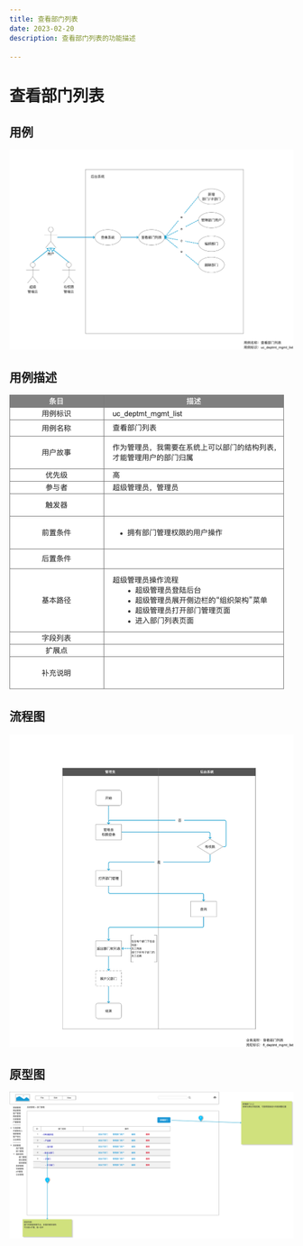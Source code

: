 ```yaml
---
title: 查看部门列表
date: 2023-02-20
description: 查看部门列表的功能描述

---
```


# 查看部门列表

## 用例
![](../../../../images/uc_deptmt_mgmt_list.png)

## 用例描述

![](../../../../images/uc_desc_deptmt_mgmt_list.png)

## 流程图

![](../../../../images/fl_deptmt_mgmt_list.png)

## 原型图

![](../../../../images/pt_deptmt_mgmt_list.png)

